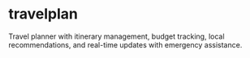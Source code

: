 # travelplan

Travel planner with itinerary management, budget tracking, local recommendations, and real-time updates with emergency assistance.
